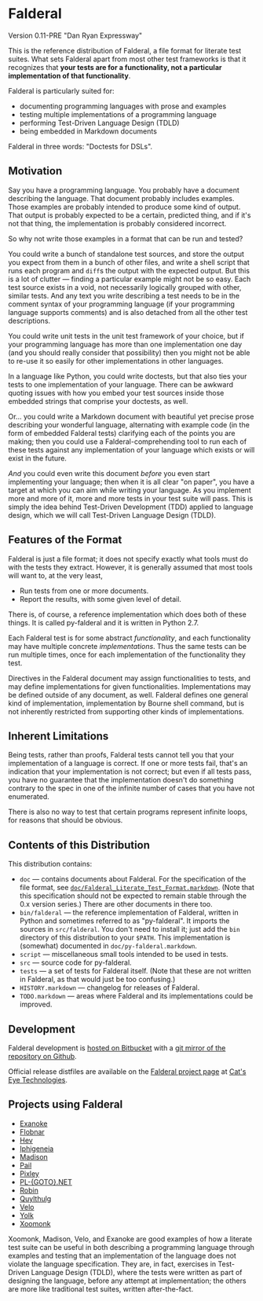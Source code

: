 Falderal
========

Version 0.11-PRE "Dan Ryan Expressway"

This is the reference distribution of Falderal, a file format for literate
test suites.  What sets Falderal apart from most other test frameworks is
that it recognizes that **your tests are for a functionality, not a particular
implementation of that functionality**.

Falderal is particularly suited for:

*   documenting programming languages with prose and examples
*   testing multiple implementations of a programming language
*   performing Test-Driven Language Design (TDLD)
*   being embedded in Markdown documents

Falderal in three words: "Doctests for DSLs".

Motivation
----------

Say you have a programming language.  You probably have a document describing
the language.  That document probably includes examples.  Those examples are
probably intended to produce some kind of output.  That output is probably
expected to be a certain, predicted thing, and if it's not that thing, the
implementation is probably considered incorrect.

So why not write those examples in a format that can be run and tested?

You could write a bunch of standalone test sources, and store the output you
expect from them in a bunch of other files, and write a shell script that runs
each program and `diff`s the output with the expected output.  But this is a
lot of clutter — finding a particular example might not be so easy.  Each
test source exists in a void, not necessarily logically grouped with other,
similar tests.  And any text you write describing a test needs to be in the
comment syntax of your programming language (if your programming language
supports comments) and is also detached from all the other test descriptions.

You could write unit tests in the unit test framework of your choice, but
if your programming language has more than one implementation one day (and
you should really consider that possibility) then you might not be able to
re-use it so easily for other implementations in other languages.

In a language like Python, you could write doctests, but that also ties your
tests to one implementation of your language.  There can be awkward
quoting issues with how you embed your test sources inside those embedded
strings that comprise your doctests, as well.

Or... you could write a Markdown document with beautiful yet precise prose
describing your wonderful language, alternating with example code (in the
form of embedded Falderal tests) clarifying each of the points you are
making; then you could use a Falderal-comprehending tool to run each of these
tests against any implementation of your language which exists or will exist
in the future.

*And* you could even write this document *before* you even start implementing
your language; then when it is all clear "on paper", you have a target at
which you can aim while writing your language.  As you implement more and more
of it, more and more tests in your test suite will pass.  This is simply the
idea behind Test-Driven Development (TDD) applied to language design, which we
will call Test-Driven Language Design (TDLD).

Features of the Format
----------------------

Falderal is just a file format; it does not specify exactly what tools must
do with the tests they extract.  However, it is generally assumed that most
tools will want to, at the very least,

*   Run tests from one or more documents.
*   Report the results, with some given level of detail.

There is, of course, a reference implementation which does both of these
things.  It is called py-falderal and it is written in Python 2.7.

Each Falderal test is for some abstract _functionality_, and each
functionality may have multiple concrete _implementations_.  Thus the same
tests can be run multiple times, once for each implementation of the
functionality they test.

Directives in the Falderal document may assign functionalities to tests,
and may define implementations for given functionalities.  Implementations
may be defined outside of any document, as well.  Falderal defines one
general kind of implementation, implementation by Bourne shell command, but
is not inherently restricted from supporting other kinds of implementations.

Inherent Limitations
--------------------

Being tests, rather than proofs, Falderal tests cannot tell you that your
implementation of a language is correct.  If one or more tests fail, that's
an indication that your implementation is not correct; but even if all tests
pass, you have no guarantee that the implementation doesn't do something
contrary to the spec in one of the infinite number of cases that you have not
enumerated.

There is also no way to test that certain programs represent infinite loops,
for reasons that should be obvious.

Contents of this Distribution
-----------------------------

This distribution contains:

*   `doc` — contains documents about Falderal.  For the specification of
    the file format, see
    [`doc/Falderal_Literate_Test_Format.markdown`](doc/Falderal_Literate_Test_Format.markdown).
    (Note that this specification should not be expected to remain stable
    through the 0.x version series.)  There are other documents in there too.
*   `bin/falderal` — the reference implementation of Falderal, written in
    Python and sometimes referred to as "py-falderal".  It imports the
    sources in `src/falderal`.  You don't need to install it; just add
    the `bin` directory of this distribution to your `$PATH`.  This
    implementation is (somewhat) documented in `doc/py-falderal.markdown`.
*   `script` — miscellaneous small tools intended to be used in tests.
*   `src` — source code for py-falderal.
*   `tests` — a set of tests for Falderal itself.  (Note that these are not
    written in Falderal, as that would just be too confusing.)
*   `HISTORY.markdown` — changelog for releases of Falderal.
*   `TODO.markdown` — areas where Falderal and its implementations could be
    improved.

Development
-----------

Falderal development is
[hosted on Bitbucket](https://bitbucket.org/catseye/falderal/) with a
[git mirror of the repository on Github](https://github.com/catseye/Falderal).

Official release distfiles are available on the
[Falderal project page](http://catseye.tc/node/Falderal) at
[Cat's Eye Technologies](http://catseye.tc/).

Projects using Falderal
-----------------------

*   [Exanoke](http://catseye.tc/node/Exanoke)
*   [Flobnar](http://catseye.tc/node/Flobnar)
*   [Hev](http://catseye.tc/node/Hev)
*   [Iphigeneia](http://catseye.tc/node/Iphigeneia)
*   [Madison](http://catseye.tc/node/Madison)
*   [Pail](http://catseye.tc/node/Pail)
*   [Pixley](http://catseye.tc/node/Pixley)
*   [PL-{GOTO}.NET](http://catseye.tc/node/PL-{GOTO}.NET)
*   [Robin](http://catseye.tc/node/Robin)
*   [Quylthulg](http://catseye.tc/node/Quylthulg)
*   [Velo](http://catseye.tc/node/Velo)
*   [Yolk](http://catseye.tc/node/Yolk)
*   [Xoomonk](http://catseye.tc/node/Xoomonk)

Xoomonk, Madison, Velo, and Exanoke are good examples of how a literate
test suite can be useful in both describing a programming language through
examples and testing that an implementation of the language does not violate
the language specification.  They are, in fact, exercises in Test-Driven
Language Design (TDLD), where the tests were written as part of designing the
language, before any attempt at implementation; the others are more like
traditional test suites, written after-the-fact.
